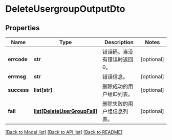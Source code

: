 # DeleteUsergroupOutputDto

## Properties
Name | Type | Description | Notes
------------ | ------------- | ------------- | -------------
**errcode** | **str** | 错误码。当没有错误时返回0。 | [optional] 
**errmsg** | **str** | 错误信息。 | [optional] 
**success** | **list[str]** | 删除成功的用户组ID列表。 | [optional] 
**fail** | [**list[DeleteUserGroupFail]**](DeleteUserGroupFail.md) | 删除失败的用户组信息列表。 | [optional] 

[[Back to Model list]](../README.md#documentation-for-models) [[Back to API list]](../README.md#documentation-for-api-endpoints) [[Back to README]](../README.md)


